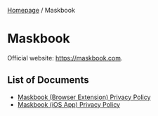 [Homepage](../) / Maskbook

# Maskbook

Official website: <https://maskbook.com>.

## List of Documents

- [Maskbook (Browser Extension) Privacy Policy](privacy-policy-browser)
- [Maskbook (iOS App) Privacy Policy](privacy-policy-ios)
